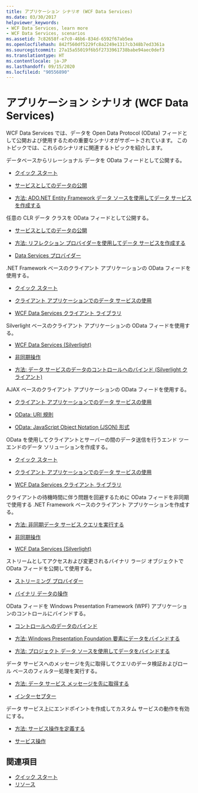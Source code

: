 ```yaml
---
title: アプリケーション シナリオ (WCF Data Services)
ms.date: 03/30/2017
helpviewer_keywords:
- WCF Data Services, learn more
- WCF Data Services, scenarios
ms.assetid: 7c82658f-e7c0-46b6-834d-6592f67ab5ea
ms.openlocfilehash: 842f560df5229fc8a2249e1317cb348b7ed3361a
ms.sourcegitcommit: 27a15a55019f6b5f2733961738babe94aec0def3
ms.translationtype: HT
ms.contentlocale: ja-JP
ms.lasthandoff: 09/15/2020
ms.locfileid: "90556890"
---
```

# <a name="application-scenarios-wcf-data-services"></a>アプリケーション シナリオ (WCF Data Services)

WCF Data Services では、データを Open Data Protocol (OData) フィードとして公開および使用するための重要なシナリオがサポートされています。 このトピックでは、これらのシナリオに関連するトピックを紹介します。

データベースからリレーショナル データを OData フィードとして公開する。

- [クイック スタート](quickstart-wcf-data-services.md)

- [サービスとしてのデータの公開](exposing-your-data-as-a-service-wcf-data-services.md)

- [方法: ADO.NET Entity Framework データ ソースを使用してデータ サービスを作成する](create-a-data-service-using-an-adonet-ef-data-wcf.md)

任意の CLR データ クラスを OData フィードとして公開する。

- [サービスとしてのデータの公開](exposing-your-data-as-a-service-wcf-data-services.md)

- [方法: リフレクション プロバイダーを使用してデータ サービスを作成する](create-a-data-service-using-rp-wcf-data-services.md)

- [Data Services プロバイダー](data-services-providers-wcf-data-services.md)

.NET Framework ベースのクライアント アプリケーションの OData フィードを使用する。

- [クイック スタート](quickstart-wcf-data-services.md)

- [クライアント アプリケーションでのデータ サービスの使用](using-a-data-service-in-a-client-application-wcf-data-services.md)

- [WCF Data Services クライアント ライブラリ](wcf-data-services-client-library.md)

Silverlight ベースのクライアント アプリケーションの OData フィードを使用する。

- [WCF Data Services (Silverlight)](/previous-versions/windows/silverlight/dotnet-windows-silverlight/cc838234(v=vs.95))

- [非同期操作](asynchronous-operations-wcf-data-services.md)

- [方法: データ サービスのデータのコントロールへのバインド (Silverlight クライアント)](/previous-versions/dotnet/wcf-data-services/ee681614(v=vs.103))

AJAX ベースのクライアント アプリケーションの OData フィードを使用する。

- [クライアント アプリケーションでのデータ サービスの使用](using-a-data-service-in-a-client-application-wcf-data-services.md)

- [OData: URI 規則](https://www.odata.org/documentation/odata-version-2-0/uri-conventions/)

- [OData: JavaScript Object Notation (JSON) 形式](https://www.odata.org/developers/protocols/json-format/)

OData を使用してクライアントとサーバーの間のデータ送信を行うエンド ツー エンドのデータ ソリューションを作成する。

- [クイック スタート](quickstart-wcf-data-services.md)

- [クライアント アプリケーションでのデータ サービスの使用](using-a-data-service-in-a-client-application-wcf-data-services.md)

- [WCF Data Services クライアント ライブラリ](wcf-data-services-client-library.md)

クライアントの待機時間に伴う問題を回避するために OData フィードを非同期で使用する .NET Framework ベースのクライアント アプリケーションを作成する。

- [方法: 非同期データ サービス クエリを実行する](how-to-execute-asynchronous-data-service-queries-wcf-data-services.md)

- [非同期操作](asynchronous-operations-wcf-data-services.md)

- [WCF Data Services (Silverlight)](/previous-versions/windows/silverlight/dotnet-windows-silverlight/cc838234(v=vs.95))

ストリームとしてアクセスおよび変更されるバイナリ ラージ オブジェクトで OData フィードを公開して使用する。

- [ストリーミング プロバイダー](streaming-provider-wcf-data-services.md)

- [バイナリ データの操作](working-with-binary-data-wcf-data-services.md)

OData フィードを Windows Presentation Framework (WPF) アプリケーションのコントロールにバインドする。

- [コントロールへのデータのバインド](binding-data-to-controls-wcf-data-services.md)

- [方法: Windows Presentation Foundation 要素にデータをバインドする](bind-data-to-wpf-elements-wcf-data-services.md)

- [方法: プロジェクト データ ソースを使用してデータをバインドする](how-to-bind-data-using-a-project-data-source-wcf-data-services.md)

データ サービスへのメッセージを先に取得してクエリのデータ検証およびロール ベースのフィルター処理を実行する。

- [方法: データ サービス メッセージを先に取得する](how-to-intercept-data-service-messages-wcf-data-services.md)

- [インターセプター](interceptors-wcf-data-services.md)

データ サービス上にエンドポイントを作成してカスタム サービスの動作を有効にする。

- [方法: サービス操作を定義する](how-to-define-a-service-operation-wcf-data-services.md)

- [サービス操作](service-operations-wcf-data-services.md)

## <a name="see-also"></a>関連項目

- [クイック スタート](quickstart-wcf-data-services.md)
- [リソース](wcf-data-services-resources.md)
